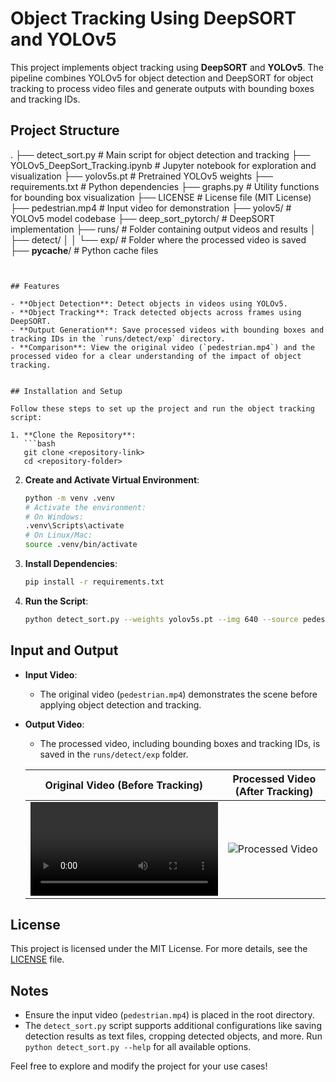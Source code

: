 # Object Tracking Using DeepSORT and YOLOv5

This project implements object tracking using **DeepSORT** and **YOLOv5**. The pipeline combines YOLOv5 for object detection and DeepSORT for object tracking to process video files and generate outputs with bounding boxes and tracking IDs.

## Project Structure

.
├── detect_sort.py                # Main script for object detection and tracking
├── YOLOv5_DeepSort_Tracking.ipynb # Jupyter notebook for exploration and visualization
├── yolov5s.pt                    # Pretrained YOLOv5 weights
├── requirements.txt              # Python dependencies
├── graphs.py                     # Utility functions for bounding box visualization
├── LICENSE                       # License file (MIT License)
├── pedestrian.mp4                # Input video for demonstration
├── yolov5/                       # YOLOv5 model codebase
├── deep_sort_pytorch/            # DeepSORT implementation
├── runs/                         # Folder containing output videos and results
│   ├── detect/
│   │   └── exp/                  # Folder where the processed video is saved
├── __pycache__/                  # Python cache files
```


## Features

- **Object Detection**: Detect objects in videos using YOLOv5.
- **Object Tracking**: Track detected objects across frames using DeepSORT.
- **Output Generation**: Save processed videos with bounding boxes and tracking IDs in the `runs/detect/exp` directory.
- **Comparison**: View the original video (`pedestrian.mp4`) and the processed video for a clear understanding of the impact of object tracking.


## Installation and Setup

Follow these steps to set up the project and run the object tracking script:

1. **Clone the Repository**:
   ```bash
   git clone <repository-link>
   cd <repository-folder>
   ```

2. **Create and Activate Virtual Environment**:
   ```bash
   python -m venv .venv
   # Activate the environment:
   # On Windows:
   .venv\Scripts\activate
   # On Linux/Mac:
   source .venv/bin/activate
   ```

3. **Install Dependencies**:
   ```bash
   pip install -r requirements.txt
   ```

4. **Run the Script**:
   ```bash
   python detect_sort.py --weights yolov5s.pt --img 640 --source pedestrian.mp4 --view-img
   ```


## Input and Output

- **Input Video**:
  - The original video (`pedestrian.mp4`) demonstrates the scene before applying object detection and tracking.

- **Output Video**:
  - The processed video, including bounding boxes and tracking IDs, is saved in the `runs/detect/exp` folder.

  | Original Video (Before Tracking) | Processed Video (After Tracking) |
  |----------------------------------|----------------------------------|
  | ![Original Video](pedestrian.mp4) | ![Processed Video](runs\detect\exp4) |



## License

This project is licensed under the MIT License. For more details, see the [LICENSE](LICENSE) file.

## Notes

- Ensure the input video (`pedestrian.mp4`) is placed in the root directory.
- The `detect_sort.py` script supports additional configurations like saving detection results as text files, cropping detected objects, and more. Run `python detect_sort.py --help` for all available options.

Feel free to explore and modify the project for your use cases!

